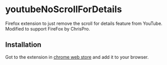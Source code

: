 # youtubeNoScrollForDetails

Firefox extension to just remove the scroll for details feature from YouTube.
Modified to support FireFox by ChrisPro.

## Installation

Got to the extension in [chrome web store](https://chrome.google.com/webstore/detail/ctrl-zoom/hfkjahglikjilgkjofapdkdboikoobfg) and add it to your browser.
